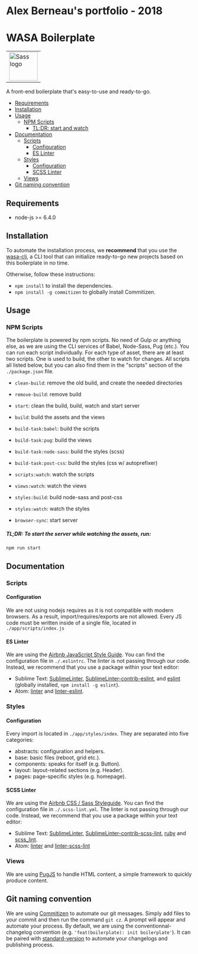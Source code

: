 # Alex Berneau's portfolio - 2018

# WASA Boilerplate

<table>
  <tr>
    <td>
      <img width="77px" alt="Sass logo"   src="http://www.johann-pinson.fr/img/data/wait-and-see-agency.png" />
    </td>
  </tr>
</table>

A front-end boilerplate that's easy-to-use and ready-to-go.

* [Requirements](#requirements)
* [Installation](#installation)
* [Usage](#usage)
  + [NPM Scripts](#npm-scripts)
      * [TL;DR: start and watch](#tldr-to-start-the-server-and-watching-the-assets-run)
* [Documentation](#documentation)
  + [Scripts](#scripts)
    - [Configuration](#configuration)
    - [ES Linter](#es-linter)
  + [Styles](#styles)
    - [Configuration](#configuration-1)
    - [SCSS Linter](#scss-linter)
  + [Views](#views)
* [Git naming convention](#git-naming-convention)

## Requirements
- node-js >= 6.4.0

## Installation
To automate the installation process, we **recommend** that you use the <a href="">wasa-cli</a>, a CLI tool that can initialize ready-to-go new projects based on this boilerplate in no time.

Otherwise, follow these instructions:
- `npm install` to install the dependencies.
- `npm install -g commitizen` to globally install Commitizen.

## Usage

### NPM Scripts
The boilerplate is powered by npm scripts. No need of Gulp or anything else, as we are using the CLI services of Babel, Node-Sass, Pug (etc.). You can run each script individually. For each type of asset, there are at least two scripts. One is used to build, the other to watch for changes. All scripts all listed below, but you can also find them in the "scripts" section of the `./package.json` file.

- `clean-build`: remove the old build, and create the needed directories
- `remove-build`: remove build


- `start`: clean the build, build, watch and start server
- `build`: build the assets and the views


- `build-task:babel`: build the scripts
- `build-task:pug`: build the views
- `build-task:node-sass`: build the styles (scss)
- `build-task:post-css`: build the styles (css w/ autoprefixer)


- `scripts:watch`: watch the scripts
- `views:watch`: watch the views


- `styles:build`: build node-sass and post-css
- `styles:watch`: watch the styles

- `browser-sync`: start server

##### TL;DR: To start the server while watching the assets, run:
```
npm run start
```

## Documentation

### Scripts

#### Configuration
We are not using nodejs requires as it is not compatible with modern browsers. As a result, import/requires/exports are not allowed. Every JS code must be written inside of a single file, located in `./app/scripts/index.js`

#### ES Linter
We are using the <a href="https://github.com/airbnb/javascript">Airbnb JavaScript Style Guide</a>. You can find the configuration file in `./.eslintrc`. The linter is not passing through our code. Instead, we recommend that you use a package within your text editor:
- Sublime Text: <a href="https://packagecontrol.io/packages/SublimeLinter">SublimeLinter</a>, <a href="https://packagecontrol.io/packages/SublimeLinter-contrib-eslint">SublimeLinter-contrib-eslint</a>, and <a href="https://www.npmjs.com/package/eslint">eslint<a/> (globally installed, `npm install -g eslint`).
- Atom: <a href="https://atom.io/packages/linter">linter</a> and <a href="https://atom.io/packages/linter-eslint">linter-eslint</a>.

### Styles
#### Configuration
Every import is located in `./app/styles/index`. They are separated into five categories:
- abstracts: configuration and helpers.
- base: basic files (reboot, grid etc.).
- components: speaks for itself (e.g. Button).
- layout: layout-related sections (e.g. Header).
- pages: page-specific styles (e.g. homepage).

#### SCSS Linter
We are using the <a href="https://github.com/airbnb/css">Airbnb CSS / Sass Styleguide</a>. You can find the configuration file in `./.scss-lint.yml`. The linter is not passing through our code. Instead, we recommend that you use a package within your text editor:

- Sublime Text: <a href="https://packagecontrol.io/packages/SublimeLinter">SublimeLinter</a>, <a href="https://packagecontrol.io/packages/SublimeLinter-contrib-scss-lint">SublimeLinter-contrib-scss-lint</a>, <a href="https://www.ruby-lang.org/fr/">ruby<a/> and <a href="https://rubygems.org/gems/scss_lint">scss_lint</a>.
- Atom: <a href="https://atom.io/packages/linter">linter</a> and <a href="https://atom.io/packages/linter-scss-lint">linter-scss-lint</a>

### Views
We are using [PugJS](https://pugjs.org/api/getting-started.html) to handle HTML content, a simple framework to quickly produce content.

## Git naming convention
We are using <a href="https://commitizen.github.io/cz-cli/">Commitizen</a> to automate our git messages. Simply add files to your commit and then run the command `git cz`. A prompt will appear and automate your process. By default, we are using the conventionnal-changelog convention (e.g. `'feat(boilerplate): init boilerplate'`). It can be paired with [standard-version](https://github.com/conventional-changelog/standard-version) to automate your changelogs and publishing process.
